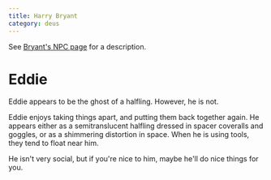 ```yaml
---
title: Harry Bryant
category: deus
---
```

See [Bryant's NPC page](npc-bryant) for a description.


# Eddie

Eddie appears to be the ghost of a halfling.  However, he is not.

Eddie enjoys taking things apart, and putting them back together again.  He appears either as a semitranslucent halfling dressed in spacer coveralls and goggles, or as a shimmering distortion in space.  When he is using tools, they tend to float near him.

He isn't very social, but if you're nice to him, maybe he'll do nice things for you.
